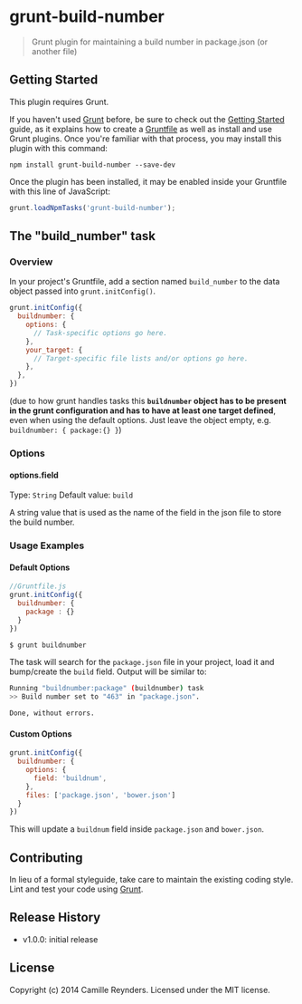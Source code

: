 # grunt-build-number

> Grunt plugin for maintaining a build number in package.json (or another file)

## Getting Started
This plugin requires Grunt.

If you haven't used [Grunt](http://gruntjs.com/) before, be sure to check out the [Getting Started](http://gruntjs.com/getting-started) guide, as it explains how to create a [Gruntfile](http://gruntjs.com/sample-gruntfile) as well as install and use Grunt plugins. Once you're familiar with that process, you may install this plugin with this command:

```shell
npm install grunt-build-number --save-dev
```

Once the plugin has been installed, it may be enabled inside your Gruntfile with this line of JavaScript:

```js
grunt.loadNpmTasks('grunt-build-number');
```

## The "build_number" task

### Overview
In your project's Gruntfile, add a section named `build_number` to the data object passed into `grunt.initConfig()`.

```js
grunt.initConfig({
  buildnumber: {
    options: {
      // Task-specific options go here.
    },
    your_target: {
      // Target-specific file lists and/or options go here.
    },
  },
})
```

(due to how grunt handles tasks this **`buildnumber` object has to be present in the grunt configuration and has to have at least one target defined**, even when using the default options. Just leave the object empty, e.g. `buildnumber: { package:{} }`)

### Options

#### options.field
Type: `String`
Default value: `build`

A string value that is used as the name of the field in the json file to store the build number.

### Usage Examples

#### Default Options

```js
//Gruntfile.js
grunt.initConfig({
  buildnumber: {
    package : {}
  }
})
```

```sh
$ grunt buildnumber
```

The task will search for the `package.json` file in your project, load it and bump/create the `build` field. Output will be similar to:

```sh
Running "buildnumber:package" (buildnumber) task
>> Build number set to "463" in "package.json".

Done, without errors.
```

#### Custom Options

```js
grunt.initConfig({
  buildnumber: {
    options: {
      field: 'buildnum',
    },
    files: ['package.json', 'bower.json']
  }
})
```

This will update a `buildnum` field inside `package.json` and `bower.json`.

## Contributing
In lieu of a formal styleguide, take care to maintain the existing coding style. Lint and test your code using [Grunt](http://gruntjs.com/).

## Release History

* v1.0.0: initial release

## License
Copyright (c) 2014 Camille Reynders. Licensed under the MIT license.
